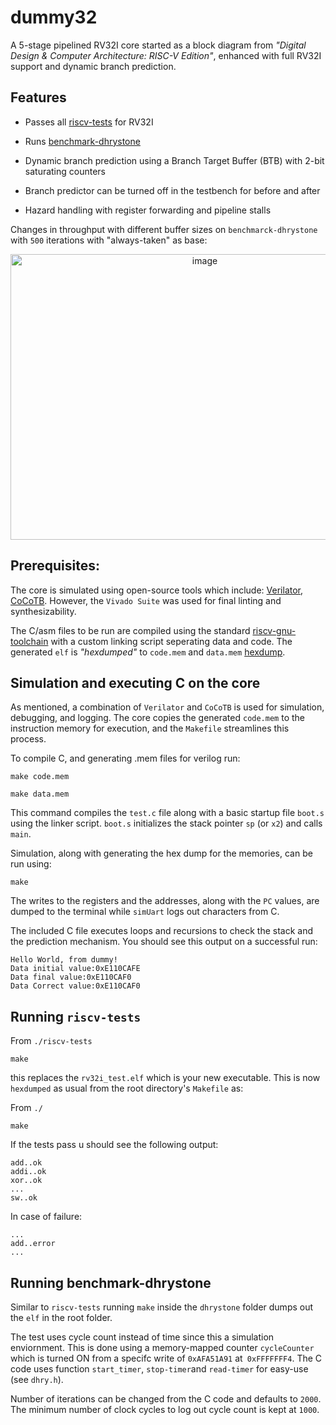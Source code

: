 # dummy32

A 5-stage pipelined RV32I core started as a block diagram from *"Digital Design & Computer Architecture: RISC-V Edition"*, enhanced with full RV32I support and dynamic branch prediction.

## Features

* Passes all [riscv-tests](https://github.com/riscv/riscv-tests) for RV32I

* Runs [benchmark-dhrystone](https://github.com/sifive/benchmark-dhrystone)

* Dynamic branch prediction using a Branch Target Buffer (BTB) with 2-bit saturating counters

* Branch predictor can be turned off in the testbench for before and after

* Hazard handling with register forwarding and pipeline stalls

  
Changes in throughput with different buffer sizes on `benchmarck-dhrystone` with `500` iterations with "always-taken" as base:
<p align="center">
<img width="606" height="457" alt="image" src="https://github.com/user-attachments/assets/84cbd2d5-6a7a-437f-892e-b8ba6ff671fd" />
</p>




## Prerequisites:
The core is simulated using open-source tools which include:
[Verilator](), [CoCoTB](https://github.com/cocotb/cocotb).
However, the `Vivado Suite` was used for final linting and synthesizability.

The C/asm files to be run are compiled using the standard [riscv-gnu-toolchain](https://github.com/riscv-collab/riscv-gnu-toolchain) with a custom linking script seperating data and code. The generated `elf` is *"hexdumped"* to `code.mem` and `data.mem` [hexdump](https://man7.org/linux/man-pages/man1/hexdump.1.html).

## Simulation and executing C on the core
As mentioned, a combination of `Verilator` and `CoCoTB` is used for simulation, debugging, and logging. The core copies the generated `code.mem` to the instruction memory for execution, and the `Makefile` streamlines this process.

To compile C, and generating .mem files for verilog run:

    make code.mem

    make data.mem

This command compiles the `test.c` file along with a basic startup file `boot.s` using the linker script.
`boot.s` initializes the stack pointer `sp` (or `x2`) and calls `main`.

Simulation, along with generating the hex dump for the memories, can be run using:

    make

The writes to the registers and the addresses, along with the `PC` values, are dumped to the terminal while `simUart` logs out characters from C.

The included C file executes loops and recursions to check the stack and the prediction mechanism. You should see this output on a successful run:

    Hello World, from dummy!
    Data initial value:0xE110CAFE
    Data final value:0xE110CAF0
    Data Correct value:0xE110CAF0

## Running `riscv-tests`

From `./riscv-tests `

    make


this replaces the  `rv32i_test.elf` which is your new executable. This is now `hexdumped` as usual from the root directory's `Makefile` as:

From `./`

    make
If the tests pass u should see the following output:

    add..ok
    addi..ok
    xor..ok
    ...
    sw..ok
In case of failure:

    ...
    add..error
    ...

## Running benchmark-dhrystone
Similar to `riscv-tests` running `make` inside the `dhrystone` folder dumps out the `elf` in the root folder. 

The test uses cycle count instead of time since this a simulation enviornment. This is done using a memory-mapped counter `cycleCounter` which is turned ON from a specifc write of `0xAFA51A91` at` 0xFFFFFFF4`. The C code uses function `start_timer`, `stop-timer`and `read-timer` for easy-use (see `dhry.h`).

Number of iterations can be changed from the C code and defaults to `2000`. The minimum number of clock cycles to log out cycle count is kept at `1000`.
